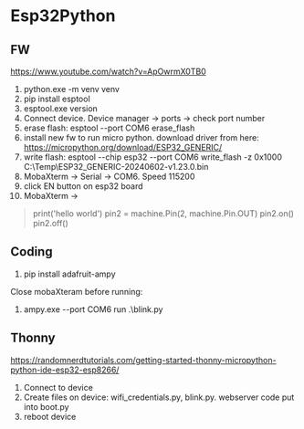 # Esp32Python

## FW

https://www.youtube.com/watch?v=ApOwrmX0TB0

1. python.exe -m venv venv
1. pip install esptool
1. esptool.exe version
1. Connect device. Device manager -> ports -> check port number
1. erase flash: esptool --port COM6 erase_flash
1. install new fw to run micro python. download driver from here: https://micropython.org/download/ESP32_GENERIC/
1. write flash: esptool --chip esp32 --port COM6 write_flash -z 0x1000 C:\Temp\ESP32_GENERIC-20240602-v1.23.0.bin
1. MobaXterm -> Serial -> COM6. Speed 115200
1. click EN button on esp32 board
1. MobaXterm ->

> print('hello world')
> pin2 = machine.Pin(2, machine.Pin.OUT)
> pin2.on()
> pin2.off()

## Coding

1. pip install adafruit-ampy

Close mobaXteram before running:

1. ampy.exe --port COM6 run .\blink.py

## Thonny

https://randomnerdtutorials.com/getting-started-thonny-micropython-python-ide-esp32-esp8266/

1. Connect to device
1. Create files on device: wifi_credentials.py, blink.py. webserver code put into boot.py
1. reboot device
